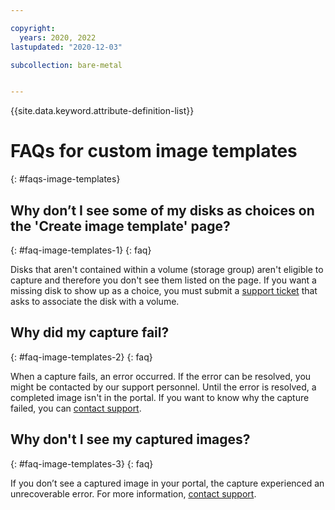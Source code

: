 ```yaml
---

copyright:
  years: 2020, 2022
lastupdated: "2020-12-03"

subcollection: bare-metal


---
```


{{site.data.keyword.attribute-definition-list}}

# FAQs for custom image templates
{: #faqs-image-templates}

## Why don’t I see some of my disks as choices on the 'Create image template' page?
{: #faq-image-templates-1}
{: faq}

Disks that aren't contained within a volume (storage group) aren't eligible to capture and therefore you don't see them listed on the page. If you want a missing disk to show up as a choice, you must submit a [support ticket](/docs/get-support?topic=get-support-using-avatar) that asks to associate the disk with a volume.

## Why did my capture fail?
{: #faq-image-templates-2}
{: faq}

When a capture fails, an error occurred. If the error can be resolved, you might be contacted by our support personnel. Until the error is resolved, a completed image isn't in the portal. If you want to know why the capture failed, you can [contact support](/docs/get-support?topic=get-support-using-avatar).

## Why don't I see my captured images?
{: #faq-image-templates-3}
{: faq}

If you don’t see a captured image in your portal, the capture experienced an unrecoverable error. For more information, [contact support](/docs/get-support?topic=get-support-using-avatar).
